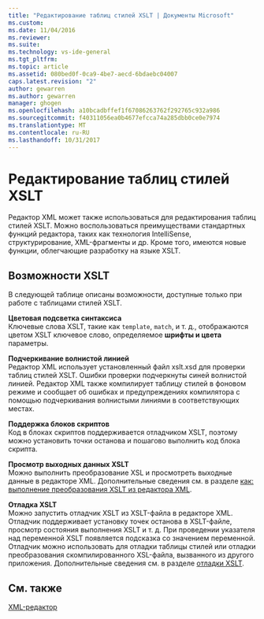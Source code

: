 ```yaml
---
title: "Редактирование таблиц стилей XSLT | Документы Microsoft"
ms.custom: 
ms.date: 11/04/2016
ms.reviewer: 
ms.suite: 
ms.technology: vs-ide-general
ms.tgt_pltfrm: 
ms.topic: article
ms.assetid: 080bed0f-0ca9-4be7-aecd-6bdaebc04007
caps.latest.revision: "2"
author: gewarren
ms.author: gewarren
manager: ghogen
ms.openlocfilehash: a10bcadbffef1f67086263762f292765c932a986
ms.sourcegitcommit: f40311056ea0b4677efcca74a285dbb0ce0e7974
ms.translationtype: MT
ms.contentlocale: ru-RU
ms.lasthandoff: 10/31/2017
---
```

# <a name="editing-xslt-style-sheets"></a>Редактирование таблиц стилей XSLT
Редактор XML может также использоваться для редактирования таблиц стилей XSLT. Можно воспользоваться преимуществами стандартных функций редактора, таких как технология IntelliSense, структурирование, XML-фрагменты и др. Кроме того, имеются новые функции, облегчающие разработку на языке XSLT.  
  
## <a name="xslt-features"></a>Возможности XSLT  
 В следующей таблице описаны возможности, доступные только при работе с таблицами стилей XSLT.  
  
 **Цветовая подсветка синтаксиса**  
 Ключевые слова XSLT, такие как `template`, `match`, и т. д., отображаются цветом XSLT ключевое слово, определяемое **шрифты и цвета** параметры.  
  
 **Подчеркивание волнистой линией**  
 Редактор XML использует установленный файл xslt.xsd для проверки таблиц стилей XSLT. Ошибки проверки подчеркнуты синей волнистой линией. Редактор XML также компилирует таблицу стилей в фоновом режиме и сообщает об ошибках и предупреждениях компилятора с помощью подчеркивания волнистыми линиями в соответствующих местах.  
  
 **Поддержка блоков скриптов**  
 Код в блоках скриптов поддерживается отладчиком XSLT, поэтому можно установить точки останова и пошагово выполнить код блока скрипта.  
  
 **Просмотр выходных данных XSLT**  
 Можно выполнить преобразование XSL и просмотреть выходные данные в редакторе XML. Дополнительные сведения см. в разделе [как: выполнение преобразования XSLT из редактора XML](../xml-tools/how-to-execute-an-xslt-transformation-from-the-xml-editor.md).  
  
 **Отладка XSLT**  
 Можно запустить отладчик XSLT из XSLT-файла в редакторе XML. Отладчик поддерживает установку точек останова в XSLT-файле, просмотр состояния выполнения XSLT и т. д. При проведении указателя над переменной XSLT появляется подсказка со значением переменной. Отладчик можно использовать для отладки таблицы стилей или отладки преобразования скомпилированного XSL-файла, вызванного из другого приложения. Дополнительные сведения см. в разделе [отладки XSLT](../xml-tools/debugging-xslt.md).  
  
## <a name="see-also"></a>См. также  
 [XML-редактор](../xml-tools/xml-editor.md)